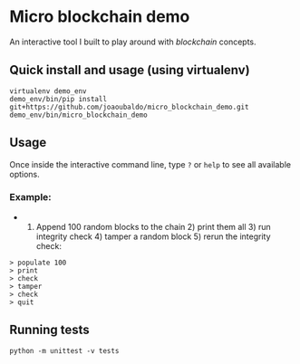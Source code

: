 # Micro blockchain demo

An interactive tool I built to play around with _blockchain_ concepts.

## Quick install and usage (using virtualenv)
```
virtualenv demo_env
demo_env/bin/pip install git+https://github.com/joaoubaldo/micro_blockchain_demo.git
demo_env/bin/micro_blockchain_demo
```

## Usage
Once inside the interactive command line, type `?` or `help` to see all available options.

### Example:

- 1) Append 100 random blocks to the chain 2) print them all  3) run integrity check 4) tamper a random block 5) rerun the integrity check:
```
> populate 100
> print
> check
> tamper
> check
> quit
```


## Running tests
`python -m unittest -v tests`

